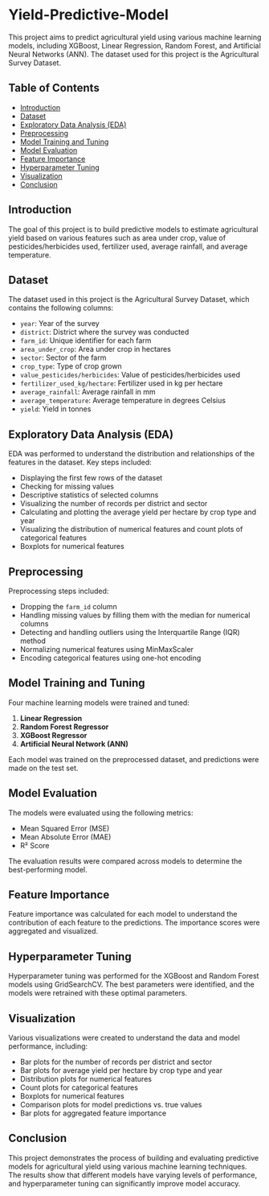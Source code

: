 # Yield-Predictive-Model

This project aims to predict agricultural yield using various machine learning models, including XGBoost, Linear Regression, Random Forest, and Artificial Neural Networks (ANN). The dataset used for this project is the Agricultural Survey Dataset.

## Table of Contents

- [Introduction](#introduction)
- [Dataset](#dataset)
- [Exploratory Data Analysis (EDA)](#exploratory-data-analysis-eda)
- [Preprocessing](#preprocessing)
- [Model Training and Tuning](#model-training-and-tuning)
- [Model Evaluation](#model-evaluation)
- [Feature Importance](#feature-importance)
- [Hyperparameter Tuning](#hyperparameter-tuning)
- [Visualization](#visualization)
- [Conclusion](#conclusion)

## Introduction

The goal of this project is to build predictive models to estimate agricultural yield based on various features such as area under crop, value of pesticides/herbicides used, fertilizer used, average rainfall, and average temperature.

## Dataset

The dataset used in this project is the Agricultural Survey Dataset, which contains the following columns:

- `year`: Year of the survey
- `district`: District where the survey was conducted
- `farm_id`: Unique identifier for each farm
- `area_under_crop`: Area under crop in hectares
- `sector`: Sector of the farm
- `crop_type`: Type of crop grown
- `value_pesticides/herbicides`: Value of pesticides/herbicides used
- `fertilizer_used_kg/hectare`: Fertilizer used in kg per hectare
- `average_rainfall`: Average rainfall in mm
- `average_temperature`: Average temperature in degrees Celsius
- `yield`: Yield in tonnes

## Exploratory Data Analysis (EDA)

EDA was performed to understand the distribution and relationships of the features in the dataset. Key steps included:

- Displaying the first few rows of the dataset
- Checking for missing values
- Descriptive statistics of selected columns
- Visualizing the number of records per district and sector
- Calculating and plotting the average yield per hectare by crop type and year
- Visualizing the distribution of numerical features and count plots of categorical features
- Boxplots for numerical features

## Preprocessing

Preprocessing steps included:

- Dropping the `farm_id` column
- Handling missing values by filling them with the median for numerical columns
- Detecting and handling outliers using the Interquartile Range (IQR) method
- Normalizing numerical features using MinMaxScaler
- Encoding categorical features using one-hot encoding

## Model Training and Tuning

Four machine learning models were trained and tuned:

1. **Linear Regression**
2. **Random Forest Regressor**
3. **XGBoost Regressor**
4. **Artificial Neural Network (ANN)**

Each model was trained on the preprocessed dataset, and predictions were made on the test set.

## Model Evaluation

The models were evaluated using the following metrics:

- Mean Squared Error (MSE)
- Mean Absolute Error (MAE)
- R² Score

The evaluation results were compared across models to determine the best-performing model.

## Feature Importance

Feature importance was calculated for each model to understand the contribution of each feature to the predictions. The importance scores were aggregated and visualized.

## Hyperparameter Tuning

Hyperparameter tuning was performed for the XGBoost and Random Forest models using GridSearchCV. The best parameters were identified, and the models were retrained with these optimal parameters.

## Visualization

Various visualizations were created to understand the data and model performance, including:

- Bar plots for the number of records per district and sector
- Bar plots for average yield per hectare by crop type and year
- Distribution plots for numerical features
- Count plots for categorical features
- Boxplots for numerical features
- Comparison plots for model predictions vs. true values
- Bar plots for aggregated feature importance

## Conclusion

This project demonstrates the process of building and evaluating predictive models for agricultural yield using various machine learning techniques. The results show that different models have varying levels of performance, and hyperparameter tuning can significantly improve model accuracy.
